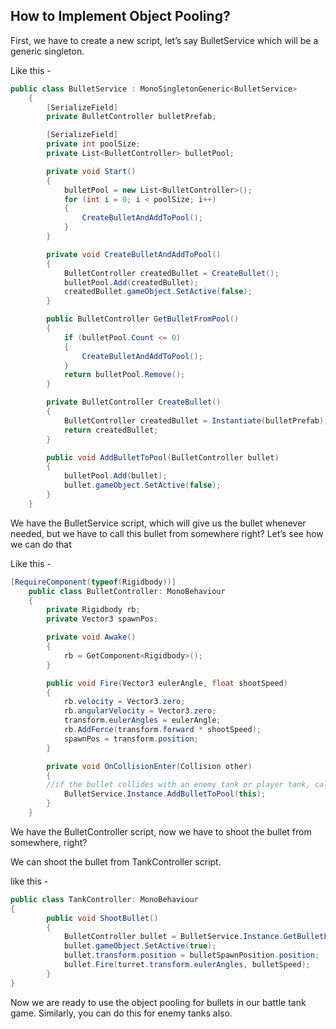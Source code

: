 ## How to Implement Object Pooling?

First, we have to create a new script, let’s say BulletService which will be a generic singleton.

Like this -
```C#
public class BulletService : MonoSingletonGeneric<BulletService>
    {
        [SerializeField]
        private BulletController bulletPrefab;

        [SerializeField]
        private int poolSize;
        private List<BulletController> bulletPool;

        private void Start()
        {
            bulletPool = new List<BulletController>();
            for (int i = 0; i < poolSize; i++)
            {
                CreateBulletAndAddToPool();
            }
        }

        private void CreateBulletAndAddToPool()
        {
            BulletController createdBullet = CreateBullet();
            bulletPool.Add(createdBullet);
            createdBullet.gameObject.SetActive(false);
        }

        public BulletController GetBulletFromPool()
        {
            if (bulletPool.Count <= 0)
            {
                CreateBulletAndAddToPool();
            }
            return bulletPool.Remove();
        }

        private BulletController CreateBullet()
        {
            BulletController createdBullet = Instantiate(bulletPrefab);
            return createdBullet;
        }

        public void AddBulletToPool(BulletController bullet)
        {
            bulletPool.Add(bullet);
            bullet.gameObject.SetActive(false);
        }
    }
```
We have the BulletService script, which will give us the bullet whenever needed, but we have to call this bullet from somewhere right? Let’s see how we can do that 

Like this -
```C#
[RequireComponent(typeof(Rigidbody))]
    public class BulletController: MonoBehaviour
    {
        private Rigidbody rb;
        private Vector3 spawnPos;

        private void Awake()
        {
            rb = GetComponent<Rigidbody>();
        }

        public void Fire(Vector3 eulerAngle, float shootSpeed)
        {
            rb.velocity = Vector3.zero;
            rb.angularVelocity = Vector3.zero;
            transform.eulerAngles = eulerAngle;
            rb.AddForce(transform.forward * shootSpeed);
            spawnPos = transform.position;
        }

        private void OnCollisionEnter(Collision other)
        {
	    //if the bullet collides with an enemy tank or player tank, call damage function. 
            BulletService.Instance.AddBulletToPool(this);
        }
    }
```
We have the BulletController script, now we have to shoot the bullet from somewhere, right?

We can shoot the bullet from TankController script.

like this -
```C#
public class TankController: MonoBehaviour
{
        public void ShootBullet()
        {
            BulletController bullet = BulletService.Instance.GetBulletFromPool();
            bullet.gameObject.SetActive(true);
            bullet.transform.position = bulletSpawnPosition.position;
            bullet.Fire(turret.transform.eulerAngles, bulletSpeed);
        }
}
```
Now we are ready to use the object pooling for bullets in our battle tank game. Similarly, you can do this for enemy tanks also.
